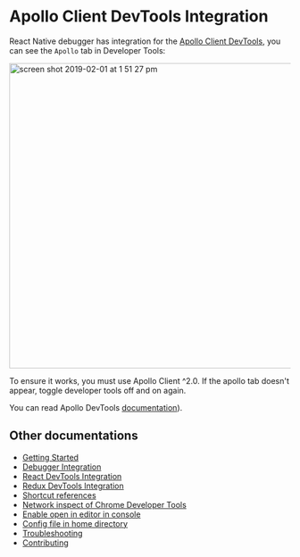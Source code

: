 # Apollo Client DevTools Integration

React Native debugger has integration for the [Apollo Client DevTools](https://github.com/apollographql/apollo-client-devtools), you can see the `Apollo` tab in Developer Tools:

<img width="547" alt="screen shot 2019-02-01 at 1 51 27 pm" src="https://user-images.githubusercontent.com/3001525/52105143-8006fe00-2628-11e9-8276-09bdeb23e3b2.png">

To ensure it works, you must use Apollo Client ^2.0.
If the apollo tab doesn't appear, toggle developer tools off and on again.

You can read Apollo DevTools [documentation](https://github.com/apollographql/apollo-client-devtools#apollo-client-devtools)). 


## Other documentations

- [Getting Started](getting-started.md)
- [Debugger Integration](debugger-integration.md)
- [React DevTools Integration](react-devtools-integration.md)
- [Redux DevTools Integration](redux-devtools-integration.md)
- [Shortcut references](shortcut-references.md)
- [Network inspect of Chrome Developer Tools](network-inspect-of-chrome-devtools.md)
- [Enable open in editor in console](enable-open-in-editor-in-console.md)
- [Config file in home directory](config-file-in-home-directory.md)
- [Troubleshooting](troubleshooting.md)
- [Contributing](contributing.md)

